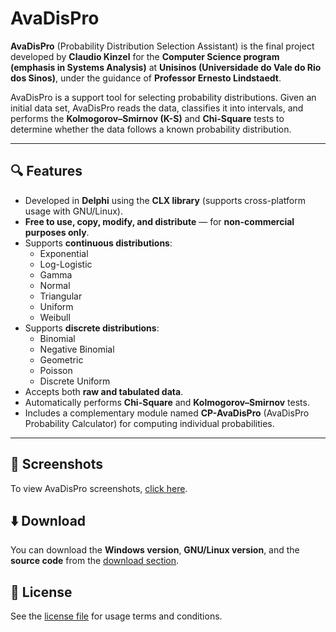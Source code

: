 # AvaDisPro

**AvaDisPro** (Probability Distribution Selection Assistant) is the final project developed by **Claudio Kinzel** for the **Computer Science program (emphasis in Systems Analysis)** at **Unisinos (Universidade do Vale do Rio dos Sinos)**, under the guidance of **Professor Ernesto Lindstaedt**.

AvaDisPro is a support tool for selecting probability distributions. Given an initial data set, AvaDisPro reads the data, classifies it into intervals, and performs the **Kolmogorov–Smirnov (K-S)** and **Chi-Square** tests to determine whether the data follows a known probability distribution.

---

## 🔍 Features

- Developed in **Delphi** using the **CLX library** (supports cross-platform usage with GNU/Linux).
- **Free to use, copy, modify, and distribute** — for **non-commercial purposes only**.
- Supports **continuous distributions**:
  - Exponential
  - Log-Logistic
  - Gamma
  - Normal
  - Triangular
  - Uniform
  - Weibull
- Supports **discrete distributions**:
  - Binomial
  - Negative Binomial
  - Geometric
  - Poisson
  - Discrete Uniform
- Accepts both **raw and tabulated data**.
- Automatically performs **Chi-Square** and **Kolmogorov–Smirnov** tests.
- Includes a complementary module named **CP-AvaDisPro** (AvaDisPro Probability Calculator) for computing individual probabilities.

---

## 📸 Screenshots

To view AvaDisPro screenshots, [click here](#).

## ⬇️ Download

You can download the **Windows version**, **GNU/Linux version**, and the **source code** from the [download section](#).

## 📜 License

See the [license file](#) for usage terms and conditions.
